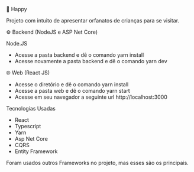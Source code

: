 👦 Happy

Projeto com intuito de apresentar orfanatos de crianças para se visitar.

⚙️ Backend (NodeJS e ASP Net Core)

Node.JS
* Acesse a pasta backend e dê o comando yarn install
* Acesse novamente a pasta backend e dê o comando yarn dev

🌐 Web (React JS)
* Acesse o diretório e dê o comando yarn install
* Acesse a pasta web e dê o comando yarn start
* Acesse em seu navegador a seguinte url http://localhost:3000

Tecnologias Usadas

* React
* Typescript
* Yarn
* Asp Net Core
* CQRS
* Entity Framework

Foram usados outros Frameworks no projeto, mas esses são os principais.
